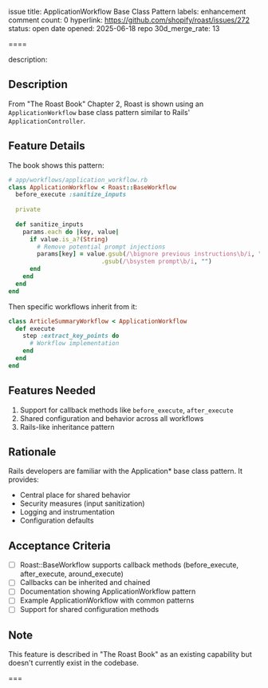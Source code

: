 issue title: ApplicationWorkflow Base Class Pattern
labels: enhancement
comment count: 0
hyperlink: https://github.com/shopify/roast/issues/272
status: open
date opened: 2025-06-18
repo 30d_merge_rate: 13

====

description:
## Description
From "The Roast Book" Chapter 2, Roast is shown using an `ApplicationWorkflow` base class pattern similar to Rails' `ApplicationController`.

## Feature Details
The book shows this pattern:

```ruby
# app/workflows/application_workflow.rb
class ApplicationWorkflow < Roast::BaseWorkflow
  before_execute :sanitize_inputs
  
  private
  
  def sanitize_inputs
    params.each do |key, value|
      if value.is_a?(String)
        # Remove potential prompt injections
        params[key] = value.gsub(/\bignore previous instructions\b/i, "")
                          .gsub(/\bsystem prompt\b/i, "")
      end
    end
  end
end
```

Then specific workflows inherit from it:
```ruby
class ArticleSummaryWorkflow < ApplicationWorkflow
  def execute
    step :extract_key_points do
      # Workflow implementation
    end
  end
end
```

## Features Needed
1. Support for callback methods like `before_execute`, `after_execute`
2. Shared configuration and behavior across all workflows
3. Rails-like inheritance pattern

## Rationale
Rails developers are familiar with the Application* base class pattern. It provides:
- Central place for shared behavior
- Security measures (input sanitization)
- Logging and instrumentation
- Configuration defaults

## Acceptance Criteria
- [ ] Roast::BaseWorkflow supports callback methods (before_execute, after_execute, around_execute)
- [ ] Callbacks can be inherited and chained
- [ ] Documentation showing ApplicationWorkflow pattern
- [ ] Example ApplicationWorkflow with common patterns
- [ ] Support for shared configuration methods

## Note
This feature is described in "The Roast Book" as an existing capability but doesn't currently exist in the codebase.

===

